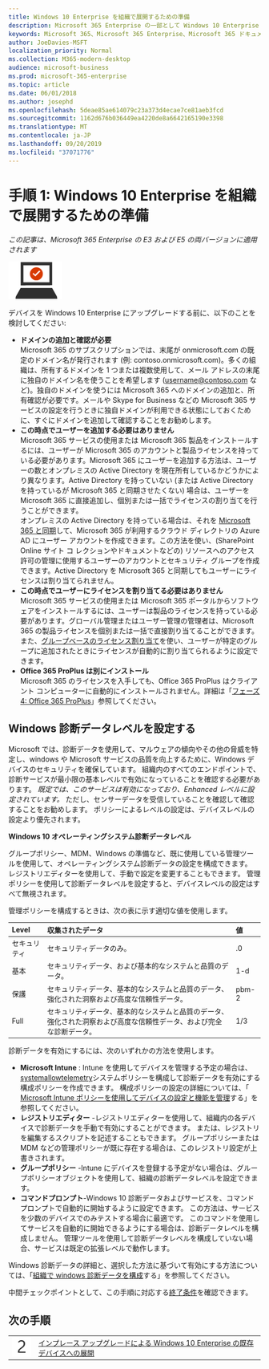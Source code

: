 ```yaml
---
title: Windows 10 Enterprise を組織で展開するための準備
description: Microsoft 365 Enterprise の一部として Windows 10 Enterprise を PC に展開するために必要な手順の、詳しいガイダンスです。
keywords: Microsoft 365、Microsoft 365 Enterprise、Microsoft 365 ドキュメント、Windows 10 Enterprise、展開
author: JoeDavies-MSFT
localization_priority: Normal
ms.collection: M365-modern-desktop
audience: microsoft-business
ms.prod: microsoft-365-enterprise
ms.topic: article
ms.date: 06/01/2018
ms.author: josephd
ms.openlocfilehash: 5deae85ae614079c23a373d4ecae7ce81aeb3fcd
ms.sourcegitcommit: 1162d676b036449ea4220de8a6642165190e3398
ms.translationtype: MT
ms.contentlocale: ja-JP
ms.lasthandoff: 09/20/2019
ms.locfileid: "37071776"
---
```

# <a name="step-1-prepare-your-organization-for-windows-10-enterprise"></a>手順 1: Windows 10 Enterprise を組織で展開するための準備

*この記事は、Microsoft 365 Enterprise の E3 および E5 の両バージョンに適用されます*

![](./media/deploy-foundation-infrastructure/win10enterprise_icon-small.png)

デバイスを Windows 10 Enterprise にアップグレードする前に、以下のことを検討してください:

- **ドメインの追加と確認が必要** <br>Microsoft 365 のサブスクリプションでは、末尾が onmicrosoft.com の既定のドメイン名が発行されます (例: contoso.onmicrosoft.com)。多くの組織は、所有するドメインを 1 つまたは複数使用して、メール アドレスの末尾に独自のドメイン名を使うことを希望します (username@contoso.com など)。独自のドメインを使うには Microsoft 365 へのドメインの追加と、所有確認が必要です。メールや Skype for Business などの Microsoft 365 サービスの設定を行うときに独自ドメインが利用できる状態にしておくために、すぐにドメインを追加して確認することをお勧めします。
- **この時点でユーザーを追加する必要はありません** <br>Microsoft 365 サービスの使用または Microsoft 365 製品をインストールするには、ユーザーが Microsoft 365 のアカウントと製品ライセンスを持っている必要があります。Microsoft 365 にユーザーを追加する方法は、ユーザーの数とオンプレミスの Active Directory を現在所有しているかどうかにより異なります。Active Directory を持っていない (または Active Directory を持っているが Microsoft 365 と同期させたくない) 場合は、ユーザーを Microsoft 365 に直接追加し、個別または一括でライセンスの割り当てを行うことができます。<br>オンプレミスの Active Directory を持っている場合は、それを [Microsoft 365 と同期](identity-add-user-accounts.md#identity-sync)して、Microsoft 365 が利用するクラウド ディレクトリの Azure AD にユーザー アカウントを作成できます。この方法を使い、(SharePoint Online サイト コ レクションやドキュメントなどの) リソースへのアクセス許可の管理に使用するユーザーのアカウントとセキュリティ グループを作成できます。Active Directory を Microsoft 365 と同期してもユーザーにライセンスは割り当てられません。
- **この時点でユーザーにライセンスを割り当てる必要はありません** <br>Microsoft 365 サービスの使用または Microsoft 365 ポータルからソフトウェアをインストールするには、ユーザーは製品のライセンスを持っている必要があります。グローバル管理またはユーザー管理の管理者は、Microsoft 365 の製品ライセンスを個別または一括で直接割り当てることができます。また、[グループベースのライセンス割り当て](identity-use-group-management.md#identity-group-license)を使い、ユーザーが特定のグループに追加されたときにライセンスが自動的に割り当てられるように設定できます。 
- **Office 365 ProPlus は別にインストール** <br>Microsoft 365 のライセンスを入手しても、Office 365 ProPlus はクライアント コンピューターに自動的にインストールされません。詳細は「[フェーズ 4: Office 365 ProPlus](office365proplus-infrastructure.md)」参照してください。 

## <a name="set-windows-diagnostics-data-level"></a>Windows 診断データレベルを設定する

Microsoft では、診断データを使用して、マルウェアの傾向やその他の脅威を特定し、windows や Microsoft サービスの品質を向上するために、Windows デバイスのセキュリティを確保しています。 組織内のすべてのエンドポイントで、診断サービスが最小限の基本レベルで有効になっていることを確認する必要があります。 *既定では、このサービスは有効になっており、Enhanced レベルに設定されています。* ただし、センサーデータを受信していることを確認して確認することをお勧めします。 ポリシーによるレベルの設定は、デバイスレベルの設定より優先されます。 

**Windows 10 オペレーティングシステム診断データレベル**

グループポリシー、MDM、Windows の準備など、既に使用している管理ツールを使用して、オペレーティングシステム診断データの設定を構成できます。 レジストリエディターを使用して、手動で設定を変更することもできます。 管理ポリシーを使用して診断データレベルを設定すると、デバイスレベルの設定はすべて無視されます。

管理ポリシーを構成するときは、次の表に示す適切な値を使用します。

| Level | 収集されたデータ | 値 |
|:--- |:--- |:--- |
| セキュリティ | セキュリティデータのみ。 | .0 |
| 基本 | セキュリティデータ、および基本的なシステムと品質のデータ。 | 1-d |
| 保護 | セキュリティデータ、基本的なシステムと品質のデータ、強化された洞察および高度な信頼性データ。 | pbm-2 |
| Full | セキュリティデータ、基本的なシステムと品質のデータ、強化された洞察および高度な信頼性データ、および完全な診断データ。 | 1/3 |

診断データを有効にするには、次のいずれかの方法を使用します。

* **Microsoft Intune** : Intune を使用してデバイスを管理する予定の場合は、 <a href="https://docs.microsoft.com/windows/client-management/mdm/policy-csp-system#system-allowtelemetry" target="blank">systemallowtelemetry</a>システムポリシーを構成して診断データを有効にする構成ポリシーを作成できます。 構成ポリシーの設定の詳細については、「 [Microsoft Intune ポリシーを使用してデバイスの設定と機能を管理](https://aka.ms/intuneconfigpolicies)する」を参照してください。
* **レジストリエディター** -レジストリエディターを使用して、組織内の各デバイスで診断データを手動で有効にすることができます。 または、レジストリを編集するスクリプトを記述することもできます。 グループポリシーまたは MDM などの管理ポリシーが既に存在する場合は、このレジストリ設定が上書きされます。
* **グループポリシー** -Intune にデバイスを登録する予定がない場合は、グループポリシーオブジェクトを使用して、組織の診断データレベルを設定できます。
* **コマンドプロンプト**-Windows 10 診断データおよびサービスを、コマンドプロンプトで自動的に開始するように設定できます。 この方法は、サービスを少数のデバイスでのみテストする場合に最適です。 このコマンドを使用してサービスを自動的に開始できるようにする場合は、診断データレベルを構成しません。 管理ツールを使用して診断データレベルを構成していない場合、サービスは既定の拡張レベルで動作します。

Windows 診断データの詳細と、選択した方法に基づいて有効にする方法については、「[組織で windows 診断データを構成](https://docs.microsoft.com/windows/configuration/configure-windows-diagnostic-data-in-your-organization)する」を参照してください。

中間チェックポイントとして、この手順に対応する[終了条件](windows10-exit-criteria.md#crit-windows10-step1)を確認できます。

## <a name="next-step"></a>次の手順

|||
|:-------|:-----|
|![](./media/stepnumbers/Step2.png)| [インプレース アップグレードによる Windows 10 Enterprise の既存デバイスへの展開](windows10-deploy-inplaceupgrade.md) |






